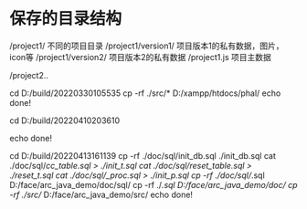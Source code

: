 # 保存的目录结构

/project1/ 不同的项目目录
/project1/version1/ 项目版本1的私有数据，图片，icon等
/project1/version2/ 项目版本2的私有数据
/project1.js 项目主数据

/project2..


cd D:/build/20220330105535
cp -rf ./src/*  D:/xampp/htdocs/phal/
echo done!

cd D:/build/20220410203610

echo done!


cd D:/build/20220413161139
cp -rf ./doc/sql/init_db.sql  ./init_db.sql
cat ./doc/sql/*cc_table.sql > ./init_t.sql
cat ./doc/sql/*reset_table.sql > ./reset_t.sql
cat ./doc/sql/*_proc.sql > ./init_p.sql
cp -rf ./doc/sql/*.sql  D:/face/arc_java_demo/doc/sql/
cp -rf ./*.sql  D:/face/arc_java_demo/doc/
cp -rf ./src/*  D:/face/arc_java_demo/src/
echo done!

 